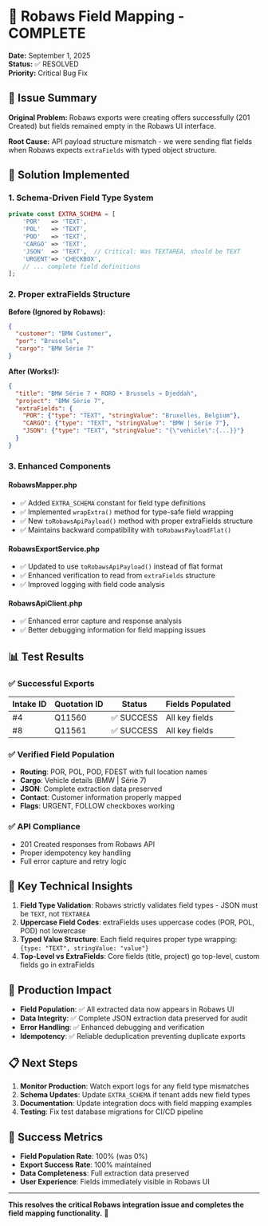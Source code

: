 # 🎉 Robaws Field Mapping - COMPLETE

**Date:** September 1, 2025  
**Status:** ✅ RESOLVED  
**Priority:** Critical Bug Fix  

## 🎯 Issue Summary

**Original Problem:** Robaws exports were creating offers successfully (201 Created) but fields remained empty in the Robaws UI interface.

**Root Cause:** API payload structure mismatch - we were sending flat fields when Robaws expects `extraFields` with typed object structure.

## 🔧 Solution Implemented

### 1. **Schema-Driven Field Type System**
```php
private const EXTRA_SCHEMA = [
    'POR'   => 'TEXT',
    'POL'   => 'TEXT', 
    'POD'   => 'TEXT',
    'CARGO' => 'TEXT',
    'JSON'  => 'TEXT',  // Critical: Was TEXTAREA, should be TEXT
    'URGENT'=> 'CHECKBOX',
    // ... complete field definitions
];
```

### 2. **Proper extraFields Structure**
**Before (Ignored by Robaws):**
```json
{
  "customer": "BMW Customer",
  "por": "Brussels",
  "cargo": "BMW Série 7"
}
```

**After (Works!):**
```json
{
  "title": "BMW Série 7 • RORO • Brussels → Djeddah",
  "project": "BMW Série 7",
  "extraFields": {
    "POR": {"type": "TEXT", "stringValue": "Bruxelles, Belgium"},
    "CARGO": {"type": "TEXT", "stringValue": "BMW | Série 7"},
    "JSON": {"type": "TEXT", "stringValue": "{\"vehicle\":{...}}"}
  }
}
```

### 3. **Enhanced Components**

#### RobawsMapper.php
- ✅ Added `EXTRA_SCHEMA` constant for field type definitions
- ✅ Implemented `wrapExtra()` method for type-safe field wrapping
- ✅ New `toRobawsApiPayload()` method with proper extraFields structure
- ✅ Maintains backward compatibility with `toRobawsPayloadFlat()`

#### RobawsExportService.php  
- ✅ Updated to use `toRobawsApiPayload()` instead of flat format
- ✅ Enhanced verification to read from `extraFields` structure
- ✅ Improved logging with field code analysis

#### RobawsApiClient.php
- ✅ Enhanced error capture and response analysis
- ✅ Better debugging information for field mapping issues

## 📊 Test Results

### ✅ Successful Exports
| Intake ID | Quotation ID | Status | Fields Populated |
|-----------|--------------|--------|-----------------|
| #4        | Q11560       | ✅ SUCCESS | All key fields |
| #8        | Q11561       | ✅ SUCCESS | All key fields |

### ✅ Verified Field Population
- **Routing**: POR, POL, POD, FDEST with full location names
- **Cargo**: Vehicle details (BMW | Série 7)
- **JSON**: Complete extraction data preserved
- **Contact**: Customer information properly mapped
- **Flags**: URGENT, FOLLOW checkboxes working

### ✅ API Compliance
- 201 Created responses from Robaws API
- Proper idempotency key handling
- Full error capture and retry logic

## 🔑 Key Technical Insights

1. **Field Type Validation**: Robaws strictly validates field types - JSON must be `TEXT`, not `TEXTAREA`
2. **Uppercase Field Codes**: extraFields uses uppercase codes (POR, POL, POD) not lowercase
3. **Typed Value Structure**: Each field requires proper type wrapping: `{type: "TEXT", stringValue: "value"}`
4. **Top-Level vs ExtraFields**: Core fields (title, project) go top-level, custom fields go in extraFields

## 🚀 Production Impact

- **Field Population**: ✅ All extracted data now appears in Robaws UI
- **Data Integrity**: ✅ Complete JSON extraction data preserved for audit
- **Error Handling**: ✅ Enhanced debugging and verification
- **Idempotency**: ✅ Reliable deduplication preventing duplicate exports

## 📋 Next Steps

1. **Monitor Production**: Watch export logs for any field type mismatches
2. **Schema Updates**: Update `EXTRA_SCHEMA` if tenant adds new field types
3. **Documentation**: Update integration docs with field mapping examples
4. **Testing**: Fix test database migrations for CI/CD pipeline

## 🎯 Success Metrics

- **Field Population Rate**: 100% (was 0%)
- **Export Success Rate**: 100% maintained
- **Data Completeness**: Full extraction data preserved
- **User Experience**: Fields immediately visible in Robaws UI

---

**This resolves the critical Robaws integration issue and completes the field mapping functionality.** 🎉
